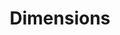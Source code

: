---
layout: default
bigquery: https://console.cloud.google.com/bigquery?p=covid-19-dimensions-ai&page=table&d=data&t=publications
contributors: Digital Science, https://www.digital-science.com/
cost: Free for personal, non-commercial use.
description: Dimensions contains more than 100 million publications, ranging from
  articles published in scholarly journals, books and book chapters, to preprints
  and conference proceedings. All publications are contextualized with linked data
  sets, funding, publications, patents, clinical trials, and policy documents. You
  can also view associated categories, funders, institutions, and researcher profiles.
documentation: https://docs.dimensions.ai/bigquery/index.html
last_edit: 04/11/2022, 03:19:25
location: https://www.dimensions.ai/products/free/
maintained_by: Digital Science, https://www.digital-science.com/
schema_fields:
- address
- active_years
- title
- category_hra
- research_org_cities
- research_org_countries
- funding_nzd
- language
- date_print
- volume
- priority_date
- current_assignee_orgs
- authors
- open_access_categories
- expiration_year
- filing_date
- funder_countries
- expiration_date
- original_assignee_orgs
- funding_amount
- registry
- book_title
- links
- funding_gbp
- assignee_countries
- research_org_state_codes
- altmetrics
- category_hrcs_rac
- funding_cad
- jurisdiction
- funding_eur
- name
- original_abstract
- funding_aud
- status
- date_normal
- open_access_categories_v2
- filing_status
- current_assignee_countries
- research_org_state_names
- category_rcdc
- labels
- priority_year
- research_orgs
- category_hrcs_hc
- associated_publication_arxiv_id
- repository_url
- metrics
- category_uoa
- description
- date_modified
- journal_lists
- journal
- repository_id
- acronyms
- issue
- researcher_ids
- category_sdg
- family_members_ids
- license
- application_number
- funder_org_acronyms
- type
- start_year
- brief_title
- established
- date_inserted
- embargo_date
- funding_details
- pmcid
- end_year
- granted_date
- book_series_title
- conference
- research_org_city_names
- id
- citation_string
- interventions
- patent_ids
- kind
- original_assignee
- parent_id
- granted_year
- associated_publication_doi
- repository_name
- funder_org_countries
- funding_usd
- gender
- conditions
- category_icrp_ct
- category_icrp_cso
- legal_events
- abstract
- funder_org_cities
- isbn
- funder_org_state_codes
- mesh_headings
- family_count
- publication_ids
- eisbn
- clinical_trial_ids
- pages
- family_id
- editors
- date_imported_gbq
- original_assignee_countries
- doi
- foa_number
- legal_status
- funding_jpy
- pmid
- mesh_terms
- publisher
- organisation_details
- resulting_publication_ids
- publication_year
- reference_ids
- proceedings_title
- assignee_orgs
- aliases
- associated_publication_pmid
- email_address
- concepts
- categories
- arxiv_id
- cited_by_ids
- inventor_names
- citations_count
- source_id
- created_date
- subtitles
- funder_orgs
- acknowledgements
- year
- grant_number
- start_date
- funding_chf
- funding_currency
- funder_org
- ipcr
- category_for
- associated_grant_ids
- end_date
- types
- funding_cny
- research_org_country_names
- filing_year
- date
- supporting_grant_ids
- current_assignee
- associated_publication_id
- wikipedia_url
- resulting_publication_doi
- relationships
- cpc
- date_online
- linkout
- external_ids
- investigators
- acronym
- category_bra
- citations
- original_title
- phase
- publication_date
shortname: dimensions
tags:
- scholarly literature
- patents
- funding
- clinical trials
- academic profiles
terms_of_use: 'Use of both the Dimensions COVID-19 dataset and full Dimensions dataset
  are subject to the Dimensions Terms of use: https://www.dimensions.ai/policies-terms-legal '
title: Dimensions
uuid: dcff88bd-fe6b-4fdb-8159-809bf9d7bc1c
---